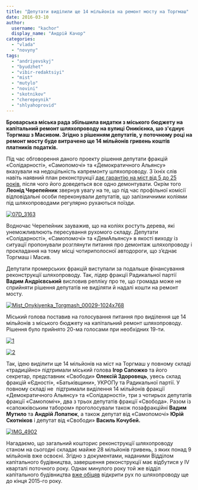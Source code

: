 ```yaml
---
title: "Депутати виділили ще 14 мільйонів на ремонт мосту на Торгмаш"
date: 2016-03-10
author: 
  username: "kachor"
  display_name: "Андрій Качор"
categories: 
  - "vlada"
  - "novyny"
tags: 
  - "andriyevskyj"
  - "byudzhet"
  - "vibir-redaktsiyi"
  - "mist"
  - "mutylo"
  - "novini"
  - "skotnikov"
  - "cherepeynik"
  - "shlyahoprovid"
---
```


**Броварська міська рада збільшила видатки з міського бюджету на капітальний ремонт шляхопроводу на вулиці Оникієнка, шо з'єднує Торгмаш з Масивом. Згідно з рішенням депутатів, у поточному році на ремонт мосту буде витрачено ще 14 мільйонів гривень коштів платників податків.**

Під час обговорення даного проекту рішення депутати фракцій «Солідарності», «Самопомочі» та «Демократичного Альянсу» вказували на недоцільність капремонту шляхопроводу. З їхніх слів навіть наявний план реконструкції [дає гарантію на міст від 5 до 25 років](https://mpz.brovary.org/navit-pislya-koshtovnogo-remontu-mist-na-torgmashi-prozhyve-vid-5-do-25-rokiv-ekspert/), після чого його доведеться все одно демонтувати. Окрім того **Леонід Черепейник** звернув увагу на те, що під час профільної комісії відповідальні особи переконували депутатів, що залізничними коліями під шляхопроводами регулярно рухаються поїзди.

[![07D_3163](https://mpz.brovary.org/wp-content/uploads/2016/03/07D_3163.jpg)](https://mpz.brovary.org/wp-content/uploads/2016/03/07D_3163.jpg)

Водночас Черепейник зауважив, що на коліях ростуть дерева, які унеможливлюють пересування рухомого складу. Депутати «Солідарності», «Самопомочі» та «ДемАльянсу» в якості виходу із ситуації пропонували розглянути питання про демонтаж шляхопроводу і прокладання на тому місці чотириполосної автодороги, що з’єднає Торгмаш і Масив.

Депутати промерських фракцій виступали за подальше фінансування реконструкції шляхопроводу. Так, лідер фракції Радикальної партії **Вадим Андрієвський** висловив репліку про те, що громада може не сприйняти рішення депутатів не виділяти й надалі кошти на ремонт мосту.

[![Mist_Onykiyenka_Torgmash_00029-1024x768](https://mpz.brovary.org/wp-content/uploads/2016/03/Mist_Onykiyenka_Torgmash_00029.jpg)](https://mpz.brovary.org/wp-content/uploads/2016/03/Mist_Onykiyenka_Torgmash_00029-1024x768.jpg)

Міський голова поставив на голосування питання про виділення ще 14 мільйонів з міського бюджету на капітальний ремонт шляхопроводу. Рішення було прийнято 20-ма голосами при необхідних 19-ти.

[![1](https://mpz.brovary.org/wp-content/uploads/2016/03/1-2.jpg)](https://mpz.brovary.org/wp-content/uploads/2016/03/1-2.jpg)

[![2](https://mpz.brovary.org/wp-content/uploads/2016/03/2-2.jpg)](https://mpz.brovary.org/wp-content/uploads/2016/03/2-2.jpg)

Так, ідею виділити ще 14 мільйонів на міст на Торгмаш у повному складі «традиційно» підтримали міський голова **Ігор Сапожко** та його секретар, представник «Свободи» **Олексій Здоровець**, увесь склад фракцій «Єдності», «Батьківщини», УКРОПу та Радикальної партії. У повному складі не  підтримали виділення 14 мільйонів фракції «Демократичного Альянсу» та «Солідарності», три з чотирьох депутатів фракції «Самопоміч», два з трьох депутатів фракції «Свобода». Разом із «сапожківським табором» проголосували також позафракційні **Вадим Мутило** та **Андрій Лопатюк**, а також депутат від «Самопомочі» **Юрій Скотніков** і депутат від «Свободи» **Василь Кочубей.**

[![IMG_4902](https://mpz.brovary.org/wp-content/uploads/2016/03/IMG_4902.jpg)](https://mpz.brovary.org/wp-content/uploads/2016/03/IMG_4902.jpg)

Нагадаємо, що загальний кошторис реконструкції шляхопроводу станом на сьогодні складає майже 28 мільйонів гривень, з яких понад 9 мільйонів вже освоєні. Згідно з документами, наданими Відділом капітального будівництва, завершення реконструкції має відбутися у IV кварталі поточного року. Однак минулого року той же відділ капітального будівництва [вже обіцяв](https://mpz.brovary.org/na-remont-mostu-na-torgmash-u-2015-rotsi-vidileno-13-mln-grn-koli-mayut-zavershiti-roboti/) відкрити рух по шляхопроводу ще до кінця 2015-го року.
